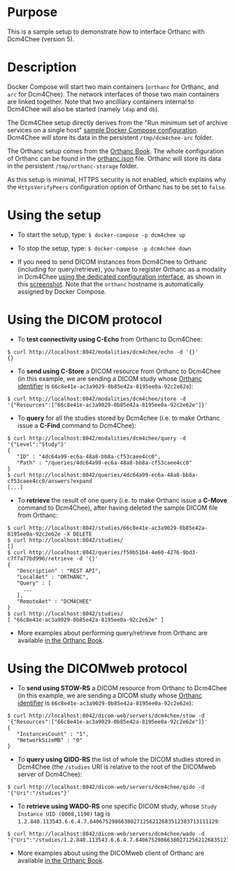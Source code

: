 # Purpose

This is a sample setup to demonstrate how to interface Orthanc with
Dcm4Chee (version 5).

# Description

Docker Compose will start two main containers (`orthanc` for Orthanc,
and `arc` for Dcm4Chee). The network interfaces of those two main
containers are linked together. Note that two ancilliary containers
internal to Dcm4Chee will also be started (namely `ldap` and `db`).

The Dcm4Chee setup directly derives from the "Run minimum set of
archive services on a single host" [sample Docker Compose
configuration](https://github.com/dcm4che/dcm4chee-arc-light/wiki/Run-minimum-set-of-archive-services-on-a-single-host#use-docker-compose). Dcm4Chee
will store its data in the persistent `/tmp/dcm4chee-arc` folder.

The Orthanc setup comes from the [Orthanc
Book](https://book.orthanc-server.com/users/docker.html#configuration-management-using-docker-compose).
The whole configuration of Orthanc can be found in the
[orthanc.json](orthanc.json) file. Orthanc will store its data in the
persistent `/tmp/orthanc-storage` folder.

As this setup is minimal, HTTPS security is not enabled, which
explains why the `HttpsVerifyPeers` configuration option of Orthanc
has to be set to `false`.

# Using the setup

* To start the setup, type: `$ docker-compose -p dcm4chee up`

* To stop the setup, type: `$ docker-compose -p dcm4chee down`

* If you need to send DICOM instances from Dcm4Chee to Orthanc
  (including for query/retrieve), you have to register Orthanc as a
  modality in Dcm4Chee [using the dedicated configuration
  interface](https://localhost:8443/dcm4chee-arc/ui2/device/aelist),
  as shown in this [screenshot](./dcm4chee-add-dicom.png). Note that
  the `orthanc` hostname is automatically assigned by Docker Compose.

# Using the DICOM protocol

* To **test connectivity using C-Echo** from Orthanc to Dcm4Chee:

```
$ curl http://localhost:8042/modalities/dcm4chee/echo -d '{}'
{}
```

* To **send using C-Store** a DICOM resource from Orthanc to Dcm4Chee
  (in this example, we are sending a DICOM study whose [Orthanc
  identifier](https://book.orthanc-server.com/faq/orthanc-ids.html) is
  `66c8e41e-ac3a9029-0b85e42a-8195ee0a-92c2e62e`):

```
$ curl http://localhost:8042/modalities/dcm4chee/store -d '{"Resources":["66c8e41e-ac3a9029-0b85e42a-8195ee0a-92c2e62e"]}'
```

* To **query** for all the studies stored by Dcm4chee (i.e. to make
  Orthanc issue a **C-Find** command to Dcm4Chee):

```
$ curl http://localhost:8042/modalities/dcm4chee/query -d '{"Level":"Study"}'
{
   "ID" : "4dc64a99-ec6a-48a8-bb8a-cf53caee4cc0",
   "Path" : "/queries/4dc64a99-ec6a-48a8-bb8a-cf53caee4cc0"
}
$ curl http://localhost:8042/queries/4dc64a99-ec6a-48a8-bb8a-cf53caee4cc0/answers?expand
[...]
```

* To **retrieve** the result of one query (i.e. to make Orthanc issue
  a **C-Move** command to Dcm4Chee), after having deleted the sample
  DICOM file from Orthanc:

```
$ curl http://localhost:8042/studies/66c8e41e-ac3a9029-0b85e42a-8195ee0a-92c2e62e -X DELETE
$ curl http://localhost:8042/studies/
[]
$ curl http://localhost:8042/queries/f50b51b4-4e60-4276-9bd3-c7f7a77bd996/retrieve -d '{}'
{
   "Description" : "REST API",
   "LocalAet" : "ORTHANC",
   "Query" : [
     ...
   ],
   "RemoteAet" : "DCM4CHEE"
}
$ curl http://localhost:8042/studies/
[ "66c8e41e-ac3a9029-0b85e42a-8195ee0a-92c2e62e" ]
```

* More examples about performing query/retrieve from Orthanc are
  available [in the Orthanc
  Book](https://book.orthanc-server.com/users/rest.html#performing-query-retrieve-c-find-and-find-with-rest).

# Using the DICOMweb protocol

* To **send using STOW-RS** a DICOM resource from Orthanc to Dcm4Chee
  (in this example, we are sending a DICOM study whose [Orthanc
  identifier](https://book.orthanc-server.com/faq/orthanc-ids.html) is
  `66c8e41e-ac3a9029-0b85e42a-8195ee0a-92c2e62e`):

```
$ curl http://localhost:8042/dicom-web/servers/dcm4chee/stow -d '{"Resources":["66c8e41e-ac3a9029-0b85e42a-8195ee0a-92c2e62e"]}'
{
   "InstancesCount" : "1",
   "NetworkSizeMB" : "0"
}
```

* To **query using QIDO-RS** the list of whole the DICOM studies
  stored in Dcm4Chee (the `/studies` URI is relative to the root of
  the DICOMweb server of Dcm4Chee):

```
$ curl http://localhost:8042/dicom-web/servers/dcm4chee/qido -d '{"Uri":"/studies"}'
```

* To **retrieve using WADO-RS** one specific DICOM study, whose `Study
  Instance UID (0008,1190)` tag is
  `1.2.840.113543.6.6.4.7.64067529866380271256212683512383713111129`:

```
$ curl http://localhost:8042/dicom-web/servers/dcm4chee/wado -d '{"Uri":"/studies/1.2.840.113543.6.6.4.7.64067529866380271256212683512383713111129"}'
```

* More examples about using the DICOMweb client of Orthanc are
  available [in the Orthanc
  Book](https://book.orthanc-server.com/plugins/dicomweb.html#rest-api-of-the-orthanc-dicomweb-client).


